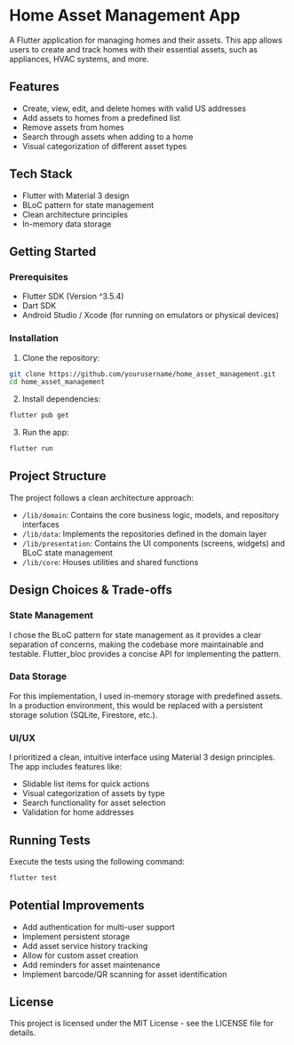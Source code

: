 # Home Asset Management App

A Flutter application for managing homes and their assets. This app allows users to create and track homes with their essential assets, such as appliances, HVAC systems, and more.

## Features

- Create, view, edit, and delete homes with valid US addresses
- Add assets to homes from a predefined list
- Remove assets from homes
- Search through assets when adding to a home
- Visual categorization of different asset types

## Tech Stack

- Flutter with Material 3 design
- BLoC pattern for state management
- Clean architecture principles
- In-memory data storage

## Getting Started

### Prerequisites

- Flutter SDK (Version ^3.5.4)
- Dart SDK
- Android Studio / Xcode (for running on emulators or physical devices)

### Installation

1. Clone the repository:
```bash
git clone https://github.com/yourusername/home_asset_management.git
cd home_asset_management
```

2. Install dependencies:
```bash
flutter pub get
```

3. Run the app:
```bash
flutter run
```

## Project Structure

The project follows a clean architecture approach:

- `/lib/domain`: Contains the core business logic, models, and repository interfaces
- `/lib/data`: Implements the repositories defined in the domain layer
- `/lib/presentation`: Contains the UI components (screens, widgets) and BLoC state management
- `/lib/core`: Houses utilities and shared functions

## Design Choices & Trade-offs

### State Management
I chose the BLoC pattern for state management as it provides a clear separation of concerns, making the codebase more maintainable and testable. Flutter_bloc provides a concise API for implementing the pattern.

### Data Storage
For this implementation, I used in-memory storage with predefined assets. In a production environment, this would be replaced with a persistent storage solution (SQLite, Firestore, etc.).

### UI/UX
I prioritized a clean, intuitive interface using Material 3 design principles. The app includes features like:
- Slidable list items for quick actions
- Visual categorization of assets by type
- Search functionality for asset selection
- Validation for home addresses

## Running Tests

Execute the tests using the following command:

```bash
flutter test
```

## Potential Improvements

- Add authentication for multi-user support
- Implement persistent storage
- Add asset service history tracking
- Allow for custom asset creation
- Add reminders for asset maintenance
- Implement barcode/QR scanning for asset identification

## License

This project is licensed under the MIT License - see the LICENSE file for details.
